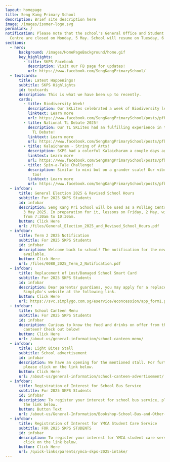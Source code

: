 ```yaml
---
layout: homepage
title: Seng Kang Primary School
description: Brief site description here
image: /images/isomer-logo.svg
permalink: /
notification: Please note that the school's General Office and Student Care
  Centre are closed on Monday, 5 May. School will resume on Tuesday, 6 May.
sections:
  - hero:
      background: /images/HomePageBackground/home.gif
      key_highlights:
        - title: SKPS Facebook
          description: Visit our FB page for updates!
          url: https://www.facebook.com/SengKangPrimarySchool/
  - textcards:
      title: Latest Happenings!
      subtitle: SKPS Highlights
      id: textcards
      description: This is what we have been up to recently.
      cards:
        - title: Biodiversity Week!
          description: Our SKLites celebrated a week of Biodiversity learning recently!
          linktext: Learn more
          url: https://www.facebook.com/SengKangPrimarySchool/posts/pfbid02dXMf5Snqy1XTnA4c1GKSb98RMb6G18JnU21XHCFeHqyRXoqejQJsHfp6CneR5cVml
        - title: National TL Debate 2025!
          description: Our TL SKLites had an fulfilling experience in this year's National
            TL Debate!
          linktext: Learn more
          url: https://www.facebook.com/SengKangPrimarySchool/posts/pfbid02Dynk8wBuEebkWvkrV4tYUCowMGQgVxLtDKYz1aUjGAbWDH3HGWeWR2rJ4eiK7un8l
        - title: Kalaicharam - String of Arts!
          description: SKPS had a colorful Kalaicharam a couple days ago!
          linktext: Learn more
          url: https://www.facebook.com/SengKangPrimarySchool/posts/pfbid037MazXVVVxbiqKQL1rN1FobPCstNycPeWd57129TGze9YY8D5FPVFMfyY9HNXhqLSl
        - title: Spin-a-Tale Challenge!
          description: Similar to mini but on a grander scale! Our vibrant PSG chipped in
            too!
          linktext: Learn more
          url: https://www.facebook.com/SengKangPrimarySchool/posts/pfbid02sopVp4XxW6Anz7tCXQtqU8awibhg7ugHex5XsU2FfEEmKeB8xKRXtWbPgucjcsjTl
  - infobar:
      title: General Election 2025 & Revised School Hours
      subtitle: For 2025 SKPS Students
      id: infobar
      description: Seng Kang Pri School will be used as a Polling Centre for GE2025 on
        3 May 2025. In preparation for it, lessons on Friday, 2 May, will be
        from 7:30am to 10:30am.
      button: Click Here
      url: /files/General_Election_2025_and_Revised_School_Hours.pdf
  - infobar:
      title: Term 2 2025 Notification
      subtitle: For 2025 SKPS Students
      id: infobar
      description: Welcome back to school! The notification for the new term is now
        available.
      button: Click Here
      url: /files/0080_2025_Term_2_Notification.pdf
  - infobar:
      title: Replacement of Lost/Damaged School Smart Card
      subtitle: For 2025 SKPS Students
      id: infobar
      description: Dear parents/ guardians, you may apply for a replacement card via
        SimplyGo's website at the following link.
      button: Click Here
      url: https://svc.simplygo.com.sg/eservice/econcession/app_form1.php?app_type=2
  - infobar:
      title: School Canteen Menu
      subtitle: For 2025 SKPS Students
      id: infobar
      description: Curious to know the food and drinks on offer from the school
        canteen? Check out below!
      button: Click Here
      url: /about-us/general-information/school-canteen-menu/
  - infobar:
      title: Light Bites Stall
      subtitle: School advertisement
      id: infobar
      description: We have an opening for the mentioned stall. For further details,
        please click on the link below.
      button: Click Here
      url: /about-us/general-information/school-canteen-advertisement/
  - infobar:
      title: Registration of Interest for School Bus Service
      subtitle: For 2025 SKPS Students
      id: infobar
      description: To register your interest for school bus service, please click on
        the link below.
      button: Button Text
      url: /about-us/General-Information/Bookshop-School-Bus-and-Other-Services/
  - infobar:
      title: Registration of Interest for YMCA Student Care Service
      subtitle: FOR 2025 SKPS STUDENTS
      id: infobar
      description: To register your interest for YMCA student care service, please
        click on the link below.
      button: Click Here
      url: /quick-links/parents/ymca-skps-2025-intake/
---
```

